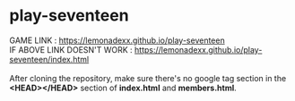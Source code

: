 # play-seventeen  

GAME LINK : https://lemonadexx.github.io/play-seventeen <br/>
IF ABOVE LINK DOESN'T WORK : https://lemonadexx.github.io/play-seventeen/index.html
<br/>
<br/>
After cloning the repository, make sure there's no google tag section in the **\<HEAD>\</HEAD>** section of __index.html__ and __members.html__.
